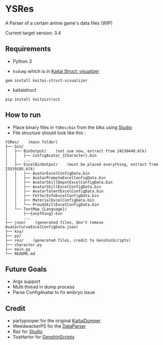 # YSRes

A Parser of a certain anime game's data files (WIP)

Current target version: 3.4

## Requirements

- Python 3

- `ksdump` which is in [Kaitai Struct: visualizer](https://github.com/kaitai-io/kaitai_struct_visualizer)
```shell
gem install kaitai-struct-visualizer
```

- kaitaistruct
```shell
pip install kaitaistruct
```

## How to run

- Place binary files in `YSRes/bin` from the blks using [Studio](https://gitlab.com/RazTools/Studio)
- File structure should look like this :
```
YSRes/    (main folder)
├── bin/
│   ├── BinOutput/    (not use now, extract from 24230448.blk)
│   │   ├── ConfigAvatar_{Character}.bin
│   │   ...
│   ├── ExcelBinOutput/    (must be placed everything, extract from 25539185.blk)
│   │   ├── AvatarExcelConfigData.bin
│   │   ├── AvatarPromoteExcelConfigData.bin
│   │   ├── AvatarSkillDepotExcelConfigData.bin
│   │   ├── AvatarSkillExcelConfigData.bin
│   │   ├── AvatarTalentExcelConfigData.bin
│   │   ├── FetterInfoExcelConfigData.bin
│   │   ├── MaterialExcelConfigData.bin
│   │   └── ProudSkillExcelConfigData.bin
│   └── TextMap_{Language}/
│       ├──{anything}.bin
│       ...
├── json/    (generated files, don't remove AvatarCurveExcelConfigData.json)
├── ksy/
├── py/
├── res/    (generated files, credit to GenshinScripts)
├── character.py
├── main.py
└── README.md
```

## Future Goals

- Args support
- Multi thread in dump process
- Parse ConfigAvatar to fix embryo issue

## Credit
- partypooper for the original [KaitaiDumper](https://github.com/partypooperarchive/KaitaiDumper)
- WeedwackerPS for the [DataParser](https://github.com/WeedwackerPS/DataParser)
- Raz for [Studio](https://gitlab.com/RazTools/Studio)
- ToaHartor for [GenshinScripts](https://github.com/ToaHartor/GenshinScripts)
